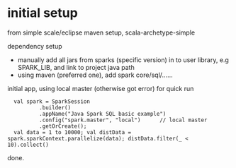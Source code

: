 # initial setup
from simple scale/eclipse maven setup, scala-archetype-simple

dependency setup 
* manually add all jars from sparks (specific version) in to user library, e.g SPARK_LIB, and link to project java path
* using maven (preferred one), add spark core/sql/......

initial app, using local master (otherwise got error) for quick run

	  val spark = SparkSession
			  .builder()
			  .appName("Java Spark SQL basic example")
			  .config("spark.master", "local")		// local master
			  .getOrCreate();
	  val data = 1 to 10000; val distData = spark.sparkContext.parallelize(data); distData.filter(_ < 10).collect()

done.